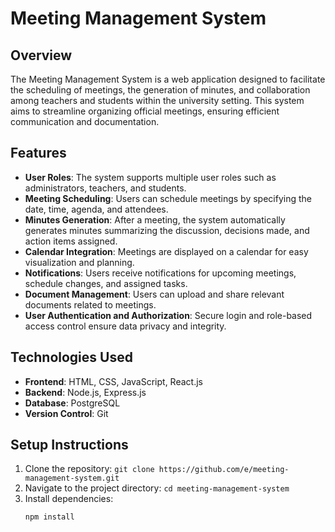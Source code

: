 # Meeting Management System
## Overview
The Meeting Management System is a web application designed to facilitate the scheduling of meetings, the generation of minutes, and collaboration among teachers and students within the university setting. This system aims to streamline organizing official meetings, ensuring efficient communication and documentation.

## Features
- **User Roles**: The system supports multiple user roles such as administrators, teachers, and students.
- **Meeting Scheduling**: Users can schedule meetings by specifying the date, time, agenda, and attendees.
- **Minutes Generation**: After a meeting, the system automatically generates minutes summarizing the discussion, decisions made, and action items assigned.
- **Calendar Integration**: Meetings are displayed on a calendar for easy visualization and planning.
- **Notifications**: Users receive notifications for upcoming meetings, schedule changes, and assigned tasks.
- **Document Management**: Users can upload and share relevant documents related to meetings.
- **User Authentication and Authorization**: Secure login and role-based access control ensure data privacy and integrity.

## Technologies Used
- **Frontend**: HTML, CSS, JavaScript, React.js
- **Backend**: Node.js, Express.js
- **Database**: PostgreSQL
- **Version Control**: Git

## Setup Instructions
1. Clone the repository: `git clone https://github.com/e/meeting-management-system.git`
2. Navigate to the project directory: `cd meeting-management-system`
3. Install dependencies:
   ```bash
   npm install



